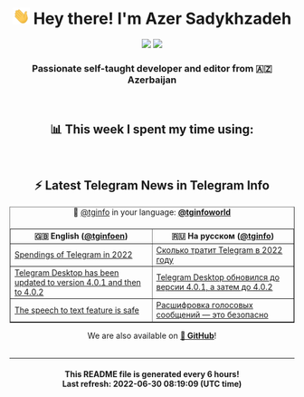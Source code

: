 <div align="center">
	<div>
		<h1>
      <img src="./assets/hi.gif" width="30px"> Hey there! I'm Azer Sadykhzadeh
    </h1>
    <img height="18" src="https://komarev.com/ghpvc/?username=sadykhzadeh&label=Views&color=2081c1&style=flat-square" />
		<a href="https://wakatime.com/@Azer"> <img height="18" src="https://wakatime.com/badge/user/f80ae27a-c328-426f-a381-bc84136e2dd6.svg" /> </a>
    <h3>
      Passionate self-taught developer and editor from 🇦🇿 Azerbaijan
    </h3>
  </div>
  <br>

<h2>📊 This week I spent my time using:</h2>

<!--START_SECTION:waka-->
<!--END_SECTION:waka-->

<br>

<h2>⚡️ Latest Telegram News in Telegram Info</h2>
  <table border>
		<tr>
			<th width="50%">🇬🇧 English (<a href="https://t.me/tginfoen">@tginfoen</a>)</th>
			<th>🇷🇺 На русском (<a href="https://t.me/tginfo">@tginfo</a>)</th>
		</tr>
		<caption>🚩 <a href="https://t.me/tginfo">@tginfo</a> in your language: <a href="https://t.me/tginfoworld"><b>@tginfoworld</b></a><caption/>
  <tr><td><a href="https://t.me/tginfoen/1439">Spendings of Telegram in 2022</a></td>
    <td><a href="https://t.me/tginfo/3366">Сколько тратит Telegram в 2022 году</a></td></tr><tr><td><a href="https://t.me/tginfoen/1438">Telegram Desktop has been updated to version 4.0.1 and then to 4.0.2</a></td>
    <td><a href="https://t.me/tginfo/3365">Telegram Desktop обновился до версии 4.0.1, а затем до 4.0.2</a></td></tr><tr><td><a href="https://t.me/tginfoen/1437">The speech to text feature is safe</a></td>
    <td><a href="https://t.me/tginfo/3364">Расшифровка голосовых сообщений — это безопасно</a></td></tr>
</table>
We are also available on <a href="https://github.com/tginfo"><b>🐙 GitHub</b></a>!
</div>

<br>
<hr>
<h4 align="center">This README file is generated <b>every 6 hours</b>!</br>Last refresh: <b>2022-06-30 08:19:09 (UTC time)</b></h4>
